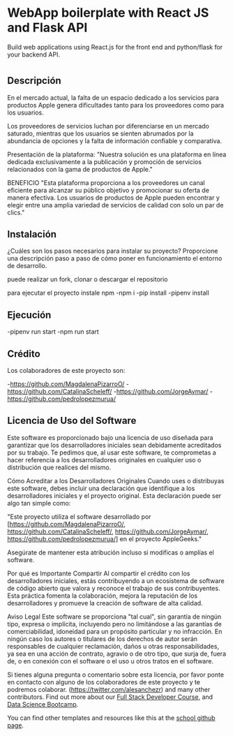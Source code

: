 # WebApp boilerplate with React JS and Flask API

Build web applications using React.js for the front end and python/flask for your backend API.


# <AppleGeeks>

## Descripción


En el mercado actual, la falta de un espacio dedicado a los servicios para productos Apple genera dificultades tanto para los proveedores como para los usuarios.

Los proveedores de servicios luchan por diferenciarse en un mercado saturado, mientras que los usuarios se sienten abrumados por la abundancia de opciones y la falta de información confiable y comparativa.

Presentación de la plataforma: 
"Nuestra solución es una plataforma en línea dedicada exclusivamente a la publicación y promoción de servicios relacionados con la gama de productos de Apple."

BENEFICIO
"Esta plataforma proporciona a los proveedores un canal eficiente para alcanzar su público objetivo y promocionar su oferta de manera efectiva. Los usuarios de productos de Apple pueden encontrar y elegir entre una amplia variedad de servicios de calidad con solo un par de clics."


## Instalación

¿Cuáles son los pasos necesarios para instalar su proyecto? Proporcione una descripción paso a paso de cómo poner en funcionamiento el entorno de desarrollo.

puede realizar un fork,  clonar o descargar el repositorio 

para ejecutar el proyecto instale npm
-npm i
-pip install
-pipenv install

## Ejecución

-pipenv run start
-npm run start

## Crédito

Los colaboradores de este proyecto son:

-https://github.com/MagdalenaPizarroO/
-https://github.com/CatalinaScheleff/
-https://github.com/JorgeAymar/
-https://github.com/pedrolopezmurua/


## Licencia de Uso del Software

Este software es proporcionado bajo una licencia de uso diseñada para garantizar que los desarrolladores iniciales sean debidamente acreditados por su trabajo. Te pedimos que, al usar este software, te comprometas a hacer referencia a los desarrolladores originales en cualquier uso o distribución que realices del mismo.

Cómo Acreditar a los Desarrolladores Originales
Cuando uses o distribuyas este software, debes incluir una declaración que identifique a los desarrolladores iniciales y el proyecto original. Esta declaración puede ser algo tan simple como:

"Este proyecto utiliza el software desarrollado por [https://github.com/MagdalenaPizarroO/, https://github.com/CatalinaScheleff/, https://github.com/JorgeAymar/, https://github.com/pedrolopezmurua/] en el proyecto AppleGeeks."

Asegúrate de mantener esta atribución incluso si modificas o amplías el software.

Por qué es Importante Compartir
Al compartir el crédito con los desarrolladores iniciales, estás contribuyendo a un ecosistema de software de código abierto que valora y reconoce el trabajo de sus contribuyentes. Esta práctica fomenta la colaboración, mejora la reputación de los desarrolladores y promueve la creación de software de alta calidad.

Aviso Legal
Este software se proporciona "tal cual", sin garantía de ningún tipo, expresa o implícita, incluyendo pero no limitándose a las garantías de comerciabilidad, idoneidad para un propósito particular y no infracción. En ningún caso los autores o titulares de los derechos de autor serán responsables de cualquier reclamación, daños u otras responsabilidades, ya sea en una acción de contrato, agravio o de otro tipo, que surja de, fuera de, o en conexión con el software o el uso u otros tratos en el software.

Si tienes alguna pregunta o comentario sobre esta licencia, por favor ponte en contacto con alguno de los colaboradores de este proyecto y te podremos colaborar.
(https://twitter.com/alesanchezr) and many other contributors. Find out more about our [Full Stack Developer Course](https://4geeksacademy.com/us/coding-bootcamps/part-time-full-stack-developer), and [Data Science Bootcamp](https://4geeksacademy.com/us/coding-bootcamps/datascience-machine-learning).

You can find other templates and resources like this at the [school github page](https://github.com/4geeksacademy/).
